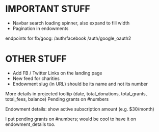 # IMPORTANT STUFF #

- Navbar search loading spinner, also expand to fill width
- Pagination in endowments

endpoints for fb/goog:
/auth/facebook
/auth/google_oauth2


# OTHER STUFF #

- Add FB / Twitter Links on the landing page
- New feed for charities
- Endowment slug (in URL) should be its name and not its number

More details in projected tooltip (date, total_donations, total_grants, total_fees, balance)
Pending grants on #numbers

Endowment details:
show active subscription amount (e.g. $30/month)

I put pending grants on #numbers; would be cool to have it on endowment_details too.